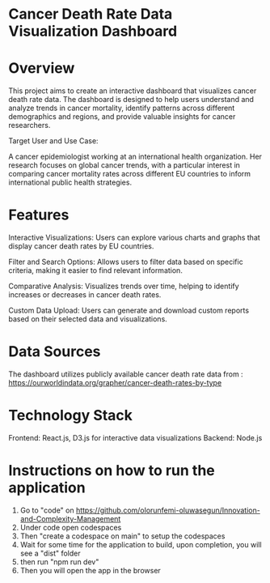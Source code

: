# Cancer Death Rate Data Visualization Dashboard

# Overview
This project aims to create an interactive dashboard that visualizes cancer death rate data. The dashboard is designed to help users understand and analyze trends in cancer mortality, identify patterns across different demographics and regions, and provide valuable insights for cancer researchers.

Target User and Use Case: 

A cancer epidemiologist working at an international health organization. Her research focuses on global cancer trends, with a particular interest in comparing cancer mortality rates across different EU countries to inform international public health strategies.

# Features
Interactive Visualizations: Users can explore various charts and graphs that display cancer death rates by EU countries.

Filter and Search Options: Allows users to filter data based on specific criteria, making it easier to find relevant information.

Comparative Analysis: Visualizes trends over time, helping to identify increases or decreases in cancer death rates.

Custom Data Upload: Users can generate and download custom reports based on their selected data and visualizations.

# Data Sources
The dashboard utilizes publicly available cancer death rate data from : https://ourworldindata.org/grapher/cancer-death-rates-by-type

# Technology Stack
Frontend: React.js, D3.js for interactive data visualizations
Backend: Node.js

# Instructions on how to run the application

1. Go to "code" on https://github.com/olorunfemi-oluwasegun/Innovation-and-Complexity-Management
2. Under code open codespaces
3. Then "create a codespace on main" to setup the codespaces
4. Wait for some time for the application to build, upon completion, you will see a "dist" folder
5. then run "npm run dev"
6. Then you will open the app in the browser
